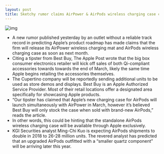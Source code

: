 ```yaml
---
layout: post
title: Sketchy rumor claims AirPower & AirPods wireless charging case coming in March
---
```

![img](http://media.idownloadblog.com/wp-content/uploads/2017/09/iPhone-8-AirPower.jpg)
* A new rumor published yesterday by an outlet without a reliable track record in predicting Apple’s product roadmap has made claims that the firm will release its AirPower wireless charging mat and AirPods wireless charging case as soon as next month.
* Citing a tipster from Best Buy, The Apple Post wrote that the big box consumer electronics retailer will kick off sales of both Qi-compliant accessories towards towards the end of March, likely the same time Apple begins retailing the accessories themselves.
* The Cupertino company will be reportedly sending additional units to be used as store demos and displays. Best Buy is an Apple Authorized Service Provider. Most of their retail locations offer a designated area specifically for showcasing Apple products.
* “Our tipster has claimed that Apple’s new charging case for AirPods will launch simultaneously with AirPower in March, however it’s believed Best Buy will only stock the case when sold with brand-new AirPods,” reads the article.
* In other words, this could be hinting that the standalone AirPods wireless charging case will be available through Apple exclusively.
* KGI Securities analyst Ming-Chi Kuo is expecting AirPods shipments to double in 2018 to 26-28 million units. The revered analyst has predicted that an upgraded AirPods outfitted with a “smaller quartz component” will be arriving later this year.

